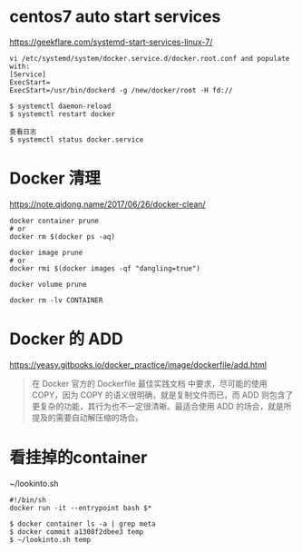 # centos7 auto start services
https://geekflare.com/systemd-start-services-linux-7/

```shell
vi /etc/systemd/system/docker.service.d/docker.root.conf and populate with:
[Service]
ExecStart=
ExecStart=/usr/bin/dockerd -g /new/docker/root -H fd://

$ systemctl daemon-reload
$ systemctl restart docker

查看日志
$ systemctl status docker.service
```

# Docker 清理
https://note.qidong.name/2017/06/26/docker-clean/
```shell
docker container prune
# or
docker rm $(docker ps -aq)

docker image prune
# or
docker rmi $(docker images -qf "dangling=true")

docker volume prune

docker rm -lv CONTAINER
```

# Docker 的 ADD
https://yeasy.gitbooks.io/docker_practice/image/dockerfile/add.html
> 在 Docker 官方的 Dockerfile 最佳实践文档 中要求，尽可能的使用 COPY，因为 COPY 的语义很明确，就是复制文件而已，而 ADD 则包含了更复杂的功能，其行为也不一定很清晰。最适合使用 ADD 的场合，就是所提及的需要自动解压缩的场合。


# 看挂掉的container
~/lookinto.sh
```shell
#!/bin/sh
docker run -it --entrypoint bash $*
```
```shell
$ docker container ls -a | grep meta
$ docker commit a1308f2dbee3 temp
$ ~/lookinto.sh temp
```

